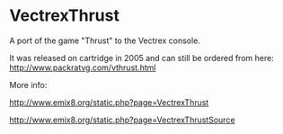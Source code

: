 # VectrexThrust
A port of the game "Thrust" to the Vectrex console.

It was released on cartridge in 2005 and can still be ordered from here: http://www.packratvg.com/vthrust.html

More info:

http://www.emix8.org/static.php?page=VectrexThrust

http://www.emix8.org/static.php?page=VectrexThrustSource
